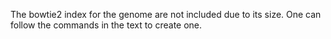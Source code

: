 The bowtie2 index for the genome are not included due to its size. One
can follow the commands in the text to create one.

